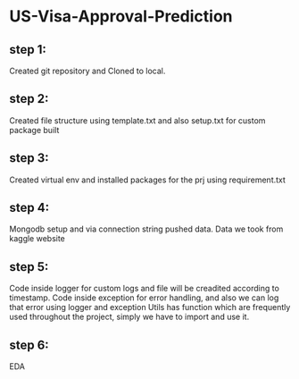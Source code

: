 # US-Visa-Approval-Prediction

## step 1:
Created git repository and Cloned to local.

## step 2:
Created file structure using template.txt and also setup.txt for custom package built

## step 3:
Created virtual env and installed packages for the prj using requirement.txt

## step 4:
Mongodb setup and via connection string pushed data. 
Data we took from kaggle website

## step 5:
Code inside logger for custom logs and file will be creadited according to timestamp.
Code inside exception for error handling, and also we can log that error using logger and exception
Utils has function which are frequently used throughout the project, simply we have to import and use it.

## step 6:
EDA